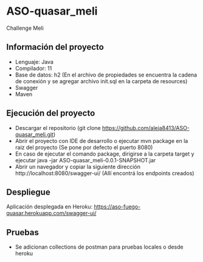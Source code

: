 # ASO-quasar_meli
Challenge Meli 

## Información del proyecto
- Lenguaje: Java
- Compilador: 11
- Base de datos: h2 (En el archivo de propiedades se encuentra la cadena de conexión y se agregar archivo init.sql en la carpeta de resources)
- Swagger
- Maven

## Ejecución del proyecto
- Descargar el repositorio (git clone https://github.com/aleja8413/ASO-quasar_meli.git)
- Abrir el proyecto con IDE de desarrollo o ejecutar mvn package en la raiz del proyecto (Se pone por defecto el puerto 8080)
- En caso de ejecutar el comando package, dirigirse a la carpeta target y ejecutar java -jar ASO-quasar_meli-0.0.1-SNAPSHOT.jar
- Abrir un navegador y copiar la siguiente dirección http://localhost:8080/swagger-ui/ (Allí encontrá los endpoints creados)

## Despliegue
Aplicación desplegada en Heroku: https://aso-fuego-quasar.herokuapp.com/swagger-ui/

## Pruebas
- Se adicionan collections de postman para pruebas locales o desde heroku



